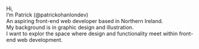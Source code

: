 Hi, <br />
I’m Patrick (@patrickohanlondev) <br />
An aspiring front-end web developer based in Northern Ireland. <br />
My background is in graphic design and illustration.  <br />
I want to explor the space where design and functionality meet within front-end web development.

<!---
patrickohanlondev/patrickohanlondev is a ✨ special ✨ repository because its `README.md` (this file) appears on your GitHub profile.
You can click the Preview link to take a look at your changes.
--->
